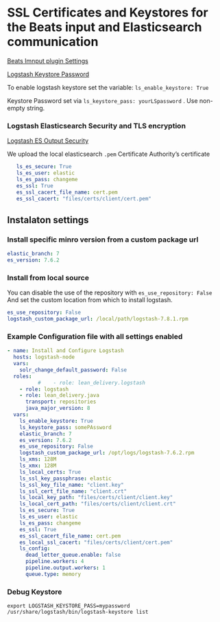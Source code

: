 # SSL Certificates and Keystores for the Beats input and Elasticsearch communication

[Beats Imnput plugin Settings](https://www.elastic.co/guide/en/logstash/current/plugins-inputs-beats.html)

[Logstash Keystore Password](https://www.elastic.co/guide/en/logstash/current/keystore.html#keystore-password)

To enable logstash keystore set the variable:
`ls_enable_keystore: True`

Keystore Password set via `ls_keystore_pass: yourLSpassword` . Use non-empty string.

### Logstash Elasticsearch Security and TLS encryption
[Logstash ES Output Security](https://www.elastic.co/guide/en/logstash/current/ls-security.html)

We upload the local elasticsearch `.pem` Certificate Authority’s certificate 
 ```yaml
    ls_es_secure: True
    ls_es_user: elastic
    ls_es_pass: changeme
    es_ssl: True
    es_ssl_cacert_file_name: cert.pem
    es_ssl_cacert: "files/certs/client/cert.pem"
```

## Instalaton settings

### Install specific minro version from a custom  package url
 ```yaml
elastic_branch: 7
es_version: 7.6.2                                                                                                             
````
### Install from local source
You can disable the use of the repository with  `es_use_repository: False`
And set the custom location from which to install logstash.
```yaml
es_use_repository: False
logstash_custom_package_url: /local/path/logstash-7.8.1.rpm
```
    
    
### Example Configuration file with all settings enabled
```yaml
- name: Install and Configure Logstash
  hosts: logstash-node
  vars:
    solr_change_default_password: False
  roles:
          #    - role: lean_delivery.logstash
    - role: logstash
    - role: lean_delivery.java
      transport: repositories
      java_major_version: 8
  vars:
    ls_enable_keystore: True
    ls_keystore_pass: somePAssword
    elastic_branch: 7
    es_version: 7.6.2
    es_use_repository: False
    logstash_custom_package_url: /opt/logs/logstash-7.6.2.rpm
    ls_xms: 128M
    ls_xmx: 128M
    ls_local_certs: True
    ls_ssl_key_passphrase: elastic
    ls_ssl_key_file_name: "client.key"
    ls_ssl_cert_file_name: "client.crt"
    ls_local_key_path: "files/certs/client/client.key"
    ls_local_cert_path: "files/certs/client/client.crt"
    ls_es_secure: True
    ls_es_user: elastic
    ls_es_pass: changeme
    es_ssl: True
    es_ssl_cacert_file_name: cert.pem
    es_local_ssl_cacert: "files/certs/client/cert.pem"
    ls_config:
      dead_letter_queue.enable: false
      pipeline.workers: 4
      pipeline.output.workers: 1
      queue.type: memory
```



### Debug Keystore
```shell script
export LOGSTASH_KEYSTORE_PASS=mypassword
/usr/share/logstash/bin/logstash-keystore list

```

